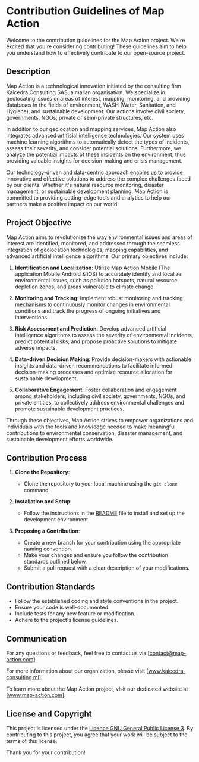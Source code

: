 # Contribution Guidelines of Map Action

Welcome to the contribution guidelines for the Map Action project. We're excited that you're considering contributing! These guidelines aim to help you understand how to effectively contribute to our open-source project.

## Description

Map Action is a technological innovation initiated by the consulting firm Kaicedra Consulting SAS, a malian organisation. We specialize in geolocating issues or areas of interest, mapping, monitoring, and providing databases in the fields of environment, WASH (Water, Sanitation, and Hygiene), and sustainable development. Our actions involve civil society, governments, NGOs, private or semi-private structures, etc.

In addition to our geolocation and mapping services, Map Action also integrates advanced artificial intelligence technologies. Our system uses machine learning algorithms to automatically detect the types of incidents, assess their severity, and consider potential solutions. Furthermore, we analyze the potential impacts of these incidents on the environment, thus providing valuable insights for decision-making and crisis management.

Our technology-driven and data-centric approach enables us to provide innovative and effective solutions to address the complex challenges faced by our clients. Whether it's natural resource monitoring, disaster management, or sustainable development planning, Map Action is committed to providing cutting-edge tools and analytics to help our partners make a positive impact on our world.



## Project Objective

Map Action aims to revolutionize the way environmental issues and areas of interest are identified, monitored, and addressed through the seamless integration of geolocation technologies, mapping capabilities, and advanced artificial intelligence algorithms. Our primary objectives include:

1. **Identification and Localization**: 
Utilize Map Action Mobile (The application Mobile Android & iOS) to accurately identify and localize environmental issues, such as pollution hotspots, natural resource depletion zones, and areas vulnerable to climate change.

2. **Monitoring and Tracking**:
Implement robust monitoring and tracking mechanisms to continuously monitor changes in environmental conditions and track the progress of ongoing initiatives and interventions.

3. **Risk Assessment and Prediction**:
Develop advanced artificial intelligence algorithms to assess the severity of environmental incidents, predict potential risks, and propose proactive solutions to mitigate adverse impacts.

4. **Data-driven Decision Making**: 
Provide decision-makers with actionable insights and data-driven recommendations to facilitate informed decision-making processes and optimize resource allocation for sustainable development.

5. **Collaborative Engagement**: 
Foster collaboration and engagement among stakeholders, including civil society, governments, NGOs, and private entities, to collectively address environmental challenges and promote sustainable development practices.

Through these objectives, Map Action strives to empower organizations and individuals with the tools and knowledge needed to make meaningful contributions to environmental conservation, disaster management, and sustainable development efforts worldwide.



## Contribution Process

1. **Clone the Repository**:
   - Clone the repository to your local machine using the `git clone` command.

2. **Installation and Setup**:
   - Follow the instructions in the [README](README.md) file to install and set up the development environment.

3. **Proposing a Contribution**:
   - Create a new branch for your contribution using the appropriate naming convention.
   - Make your changes and ensure you follow the contribution standards outlined below.
   - Submit a pull request with a clear description of your modifications.


## Contribution Standards

- Follow the established coding and style conventions in the project.
- Ensure your code is well-documented.
- Include tests for any new feature or modification.
- Adhere to the project's license guidelines.

## Communication

For any questions or feedback, feel free to contact us via [contact@map-action.com].

For more information about our organization, please visit [www.kaicedra-consulting.ml].

To learn more about the Map Action project, visit our dedicated website at [www.map-action.com].

## License and Copyright

This project is licensed under the [Licence GNU General Public License 3](LICENSE). By contributing to this project, you agree that your work will be subject to the terms of this license.

Thank you for your contribution!
